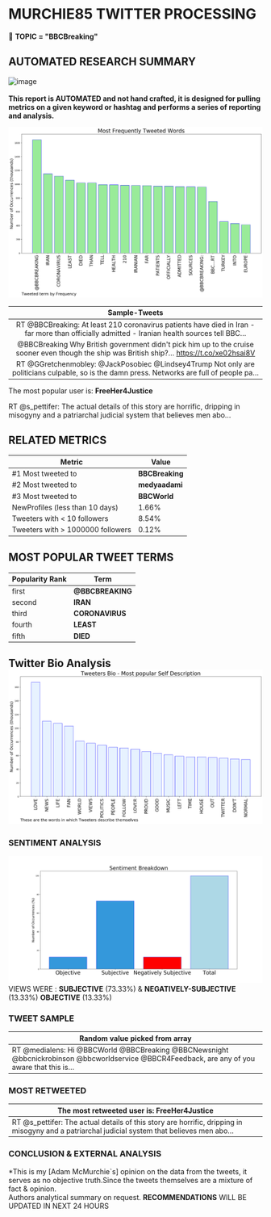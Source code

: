 # MURCHIE85 TWITTER PROCESSING 
&#x1F34E; **TOPIC = "BBCBreaking"**

## AUTOMATED RESEARCH SUMMARY

![image](https://marketingplatform.google.com/about/static/images/gmp/analytics-smb-benefit.jpg)
<br></br>
<b> This report is AUTOMATED and not hand crafted, it is designed for pulling metrics on a given keyword or hashtag and performs a series of reporting and analysis.</b>



![image](TWEETS.png)



|                **Sample-Tweets**        |
| :-------------: |
| RT @BBCBreaking: At least 210 coronavirus patients have died in Iran - far more than officially admitted - Iranian health sources tell BBC… |
| @BBCBreaking Why British government didn't pick him up to the cruise sooner even though the ship was British ship?… https://t.co/xe02hsai8V |
| RT @GGretchenmobley: @JackPosobiec @Lindsey4Trump Not only are politicians culpable, so is the damn press. Networks are full of people pa… |

The most popular user is: **FreeHer4Justice**
<div class="alert alert-block alert-danger"> RT @s_pettifer: The actual details of this story are horrific, dripping in misogyny and a patriarchal judicial system that believes men abo…</div>

## RELATED METRICS<br>
| Metric | Value |
| ------------- | ------------- |
| #1 Most tweeted to  | **BBCBreaking** |
| #2 Most tweeted to  | **medyaadami** |
| #3 Most tweeted to  | **BBCWorld** |
| NewProfiles (less than 10 days) | 1.66%  |
| Tweeters with < 10 followers  | 8.54%|
| Tweeters with > 1000000 followers  | 0.12%  |



## MOST POPULAR TWEET TERMS 


| Popularity Rank  | Term |
| ------------- | ------------- |
| first  | **@BBCBREAKING**  |
| second  | **IRAN**  |
| third  | **CORONAVIRUS** |
| fourth  | **LEAST**  |
| fifth  | **DIED**  |


## Twitter Bio Analysis![image](BIO.png)
### SENTIMENT ANALYSIS
![image](sentiment.png)
VIEWS WERE : **SUBJECTIVE**  (73.33%) & **NEGATIVELY-SUBJECTIVE** (13.33%) **OBJECTIVE** (13.33%)

### TWEET SAMPLE 
| Random value picked from array |
| ------------- |
|RT @medialens: Hi @BBCWorld @BBCBreaking @BBCNewsnight @bbcnickrobinson @bbcworldservice @BBCR4Feedback, are any of you aware that this is… |

### MOST RETWEETED 

| The most retweeted user is: **FreeHer4Justice**  |
| ------------- |
| RT @s_pettifer: The actual details of this story are horrific, dripping in misogyny and a patriarchal judicial system that believes men abo… |

### CONCLUSION & EXTERNAL ANALYSIS

*This is my [Adam McMurchie`s] opinion on the data from the tweets, it serves as no objective truth.Since the tweets themselves are a mixture of fact & opinion.<br>
Authors analytical summary on request.
**RECOMMENDATIONS** WILL BE UPDATED IN NEXT  24 HOURS <br>